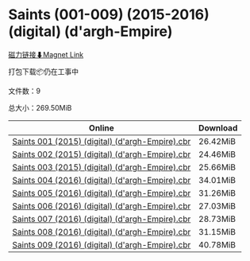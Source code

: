 # Saints (001-009) (2015-2016) (digital) (d'argh-Empire)

[磁力链接⬇Magnet Link](magnet:?xt=urn:btih:bca6a6cd50181c00bb07f7150383fad36702785c&dn=Saints%20%28001-009%29%20%282015-2016%29%20%28digital%29%20%28d%27argh-Empire%29)

打包下载📦仍在工事中

文件数：9

总大小：269.50MiB

Online | Download
--- | ---
[Saints 001 (2015) (digital) (d'argh-Empire).cbr](https://github.com/alicewish/markdown/blob/master/comic/Saints-001-2015-digital-dargh-Empire-cbr.md) | 26.42MiB
[Saints 002 (2015) (digital) (d'argh-Empire).cbr](https://github.com/alicewish/markdown/blob/master/comic/Saints-002-2015-digital-dargh-Empire-cbr.md) | 24.46MiB
[Saints 003 (2015) (digital) (d'argh-Empire).cbr](https://github.com/alicewish/markdown/blob/master/comic/Saints-003-2015-digital-dargh-Empire-cbr.md) | 25.66MiB
[Saints 004 (2016) (digital) (d'argh-Empire).cbr](https://github.com/alicewish/markdown/blob/master/comic/Saints-004-2016-digital-dargh-Empire-cbr.md) | 34.01MiB
[Saints 005 (2016) (digital) (d'argh-Empire).cbr](https://github.com/alicewish/markdown/blob/master/comic/Saints-005-2016-digital-dargh-Empire-cbr.md) | 31.26MiB
[Saints 006 (2016) (digital) (d'argh-Empire).cbr](https://github.com/alicewish/markdown/blob/master/comic/Saints-006-2016-digital-dargh-Empire-cbr.md) | 27.03MiB
[Saints 007 (2016) (digital) (d'argh-Empire).cbr](https://github.com/alicewish/markdown/blob/master/comic/Saints-007-2016-digital-dargh-Empire-cbr.md) | 28.73MiB
[Saints 008 (2016) (digital) (d'argh-Empire).cbr](https://github.com/alicewish/markdown/blob/master/comic/Saints-008-2016-digital-dargh-Empire-cbr.md) | 31.15MiB
[Saints 009 (2016) (digital) (d'argh-Empire).cbr](https://github.com/alicewish/markdown/blob/master/comic/Saints-009-2016-digital-dargh-Empire-cbr.md) | 40.78MiB